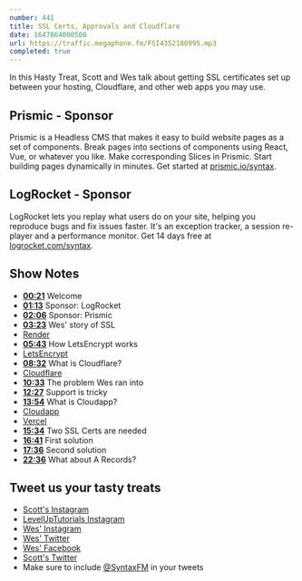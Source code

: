 ```yaml
---
number: 441
title: SSL Certs, Approvals and Cloudflare
date: 1647864000500
url: https://traffic.megaphone.fm/FSI4352180995.mp3
completed: true
---
```


In this Hasty Treat, Scott and Wes talk about getting SSL certificates set up between your hosting, Cloudflare, and other web apps you may use.

## Prismic - Sponsor

Prismic is a Headless CMS that makes it easy to build website pages as a set of components. Break pages into sections of components using React, Vue, or whatever you like. Make corresponding Slices in Prismic. Start building pages dynamically in minutes. Get started at [prismic.io/syntax](https://prismic.io/syntax).

## LogRocket - Sponsor

LogRocket lets you replay what users do on your site, helping you reproduce bugs and fix issues faster. It's an exception tracker, a session re-player and a performance monitor. Get 14 days free at [logrocket.com/syntax](https://logrocket.com/syntax).

## Show Notes

* **[00:21](#t=00:21)** Welcome
* **[01:13](#t=01:13)** Sponsor: LogRocket
* **[02:06](#t=02:06)** Sponsor: Prismic
* **[03:23](#t=03:23)** Wes' story of SSL
* [Render](https://render.com)
* **[05:43](#t=05:43)** How LetsEncrypt works
* [LetsEncrypt](https://letsencrypt.org)
* **[08:32](#t=08:32)** What is Cloudflare?
* [Cloudflare](https://www.cloudflare.com/en-ca/)
* **[10:33](#t=10:33)** The problem Wes ran into
* **[12:27](#t=12:27)** Support is tricky
* **[13:54](#t=13:54)** What is Cloudapp?
* [Cloudapp](https://www.getcloudapp.com)
* [Vercel](https://vercel.com)
* **[15:34](#t=15:34)** Two SSL Certs are needed
* **[16:41](#t=16:41)** First solution
* **[17:36](#t=17:36)** Second solution
* **[22:36](#t=22:36)** What about A Records?

## Tweet us your tasty treats

* [Scott's Instagram](https://www.instagram.com/stolinski/)
* [LevelUpTutorials Instagram](https://www.instagram.com/LevelUpTutorials/)
* [Wes' Instagram](https://www.instagram.com/wesbos/)
* [Wes' Twitter](https://twitter.com/wesbos)
* [Wes' Facebook](https://www.facebook.com/wesbos.developer)
* [Scott's Twitter](https://twitter.com/stolinski)
* Make sure to include [@SyntaxFM](https://twitter.com/SyntaxFM) in your tweets
